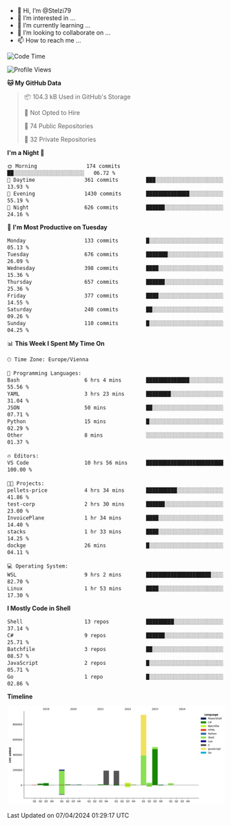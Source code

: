 - 👋 Hi, I’m @Stelzi79
- 👀 I’m interested in ...
- 🌱 I’m currently learning ...
- 💞️ I’m looking to collaborate on ...
- 📫 How to reach me ...

<!--START_SECTION:waka-->
![Code Time](http://img.shields.io/badge/Code%20Time-982%20hrs%202%20mins-blue)

![Profile Views](http://img.shields.io/badge/Profile%20Views-0-blue)

**🐱 My GitHub Data** 

> 📦 104.3 kB Used in GitHub's Storage 
 > 
> 🚫 Not Opted to Hire
 > 
> 📜 74 Public Repositories 
 > 
> 🔑 32 Private Repositories 
 > 
**I'm a Night 🦉** 

```text
🌞 Morning                174 commits         ██░░░░░░░░░░░░░░░░░░░░░░░   06.72 % 
🌆 Daytime                361 commits         ███░░░░░░░░░░░░░░░░░░░░░░   13.93 % 
🌃 Evening                1430 commits        ██████████████░░░░░░░░░░░   55.19 % 
🌙 Night                  626 commits         ██████░░░░░░░░░░░░░░░░░░░   24.16 % 
```
📅 **I'm Most Productive on Tuesday** 

```text
Monday                   133 commits         █░░░░░░░░░░░░░░░░░░░░░░░░   05.13 % 
Tuesday                  676 commits         ███████░░░░░░░░░░░░░░░░░░   26.09 % 
Wednesday                398 commits         ████░░░░░░░░░░░░░░░░░░░░░   15.36 % 
Thursday                 657 commits         ██████░░░░░░░░░░░░░░░░░░░   25.36 % 
Friday                   377 commits         ████░░░░░░░░░░░░░░░░░░░░░   14.55 % 
Saturday                 240 commits         ██░░░░░░░░░░░░░░░░░░░░░░░   09.26 % 
Sunday                   110 commits         █░░░░░░░░░░░░░░░░░░░░░░░░   04.25 % 
```


📊 **This Week I Spent My Time On** 

```text
🕑︎ Time Zone: Europe/Vienna

💬 Programming Languages: 
Bash                     6 hrs 4 mins        ██████████████░░░░░░░░░░░   55.56 % 
YAML                     3 hrs 23 mins       ████████░░░░░░░░░░░░░░░░░   31.04 % 
JSON                     50 mins             ██░░░░░░░░░░░░░░░░░░░░░░░   07.71 % 
Python                   15 mins             █░░░░░░░░░░░░░░░░░░░░░░░░   02.29 % 
Other                    8 mins              ░░░░░░░░░░░░░░░░░░░░░░░░░   01.37 % 

🔥 Editors: 
VS Code                  10 hrs 56 mins      █████████████████████████   100.00 % 

🐱‍💻 Projects: 
pellets-price            4 hrs 34 mins       ██████████░░░░░░░░░░░░░░░   41.86 % 
test-corp                2 hrs 30 mins       ██████░░░░░░░░░░░░░░░░░░░   23.00 % 
InvoicePlane             1 hr 34 mins        ████░░░░░░░░░░░░░░░░░░░░░   14.40 % 
stacks                   1 hr 33 mins        ████░░░░░░░░░░░░░░░░░░░░░   14.25 % 
dockge                   26 mins             █░░░░░░░░░░░░░░░░░░░░░░░░   04.11 % 

💻 Operating System: 
WSL                      9 hrs 2 mins        █████████████████████░░░░   82.70 % 
Linux                    1 hr 53 mins        ████░░░░░░░░░░░░░░░░░░░░░   17.30 % 
```

**I Mostly Code in Shell** 

```text
Shell                    13 repos            █████████░░░░░░░░░░░░░░░░   37.14 % 
C#                       9 repos             ██████░░░░░░░░░░░░░░░░░░░   25.71 % 
Batchfile                3 repos             ██░░░░░░░░░░░░░░░░░░░░░░░   08.57 % 
JavaScript               2 repos             █░░░░░░░░░░░░░░░░░░░░░░░░   05.71 % 
Go                       1 repo              █░░░░░░░░░░░░░░░░░░░░░░░░   02.86 % 
```



**Timeline**

![Lines of Code chart](https://raw.githubusercontent.com/Stelzi79/Stelzi79/main/assets/bar_graph.png)


 Last Updated on 07/04/2024 01:29:17 UTC
<!--END_SECTION:waka-->

<!---
Stelzi79/Stelzi79 is a ✨ special ✨ repository because its `README.md` (this file) appears on your GitHub profile.
You can click the Preview link to take a look at your changes.
--->
